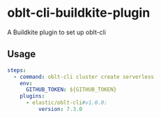 # oblt-cli-buildkite-plugin

A Buildkite plugin to set up oblt-cli

## Usage

```yaml
steps:
  - command: oblt-cli cluster create serverless
    env: 
      GITHUB_TOKEN: ${GITHUB_TOKEN}
    plugins:
      - elastic/oblt-cli#v1.0.0:
          version: 7.3.0

```
